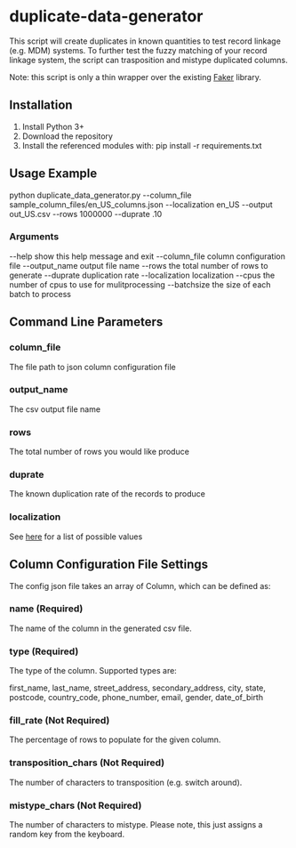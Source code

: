 # duplicate-data-generator
This script will create duplicates in known quantities to test record linkage (e.g. MDM) systems.  To further test the fuzzy matching of your record linkage system, the script can trasposition and mistype duplicated columns.  

Note: this script is only a thin wrapper over the existing [Faker](https://github.com/joke2k/faker) library.

## Installation
1. Install Python 3+
2. Download the repository
3. Install the referenced modules with: pip install -r requirements.txt

## Usage Example
python duplicate_data_generator.py --column_file sample_column_files/en_US_columns.json --localization en_US --output out_US.csv --rows 1000000 --duprate .10

### Arguments
  --help show this help message and exit
  --column_file column configuration file
  --output_name output file name
  --rows the total number of rows to generate
  --duprate duplication rate
  --localization localization
  --cpus the number of cpus to use for mulitprocessing
  --batchsize the size of each batch to process

## Command Line Parameters
### column_file
The file path to json column configuration file
### output_name
The csv output file name
### rows
The total number of rows you would like produce
### duprate
The known duplication rate of the records to produce
### localization
See [here](https://faker.readthedocs.io/en/master/locales.html) for a list of possible values

## Column Configuration File Settings
The config json file takes an array of Column, which can be defined as:
### name (Required)
The name of the column in the generated csv file.
### type (Required)
The type of the column.  Supported types are:

first_name, last_name, street_address, secondary_address, city, state, postcode, country_code, phone_number, email, gender, date_of_birth
### fill_rate (Not Required)
The percentage of rows to populate for the given column.
### transposition_chars (Not Required)
The number of characters to transposition (e.g. switch around).
### mistype_chars (Not Required)
The number of characters to mistype.  Please note, this just assigns a random key from the keyboard.



